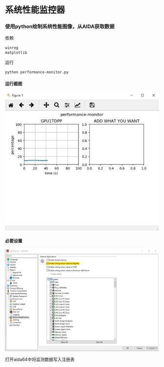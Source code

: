 

# 系统性能监控器

### 使用python绘制系统性能图像，从AIDA获取数据

依赖

```
winreg
matplotlib
```

运行

```
python performance-monitor.py
```

#### 运行截图

![](https://github.com/iron0rca/performance-monitor/blob/master/image/1.jpg)

#### 必要设置

![](https://github.com/iron0rca/performance-monitor/blob/master/image/2.jpg)

打开aida64中将监测数据写入注册表
